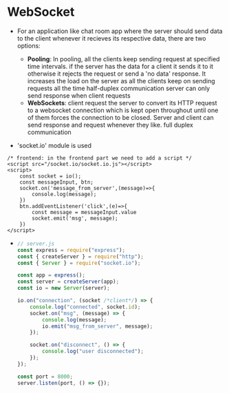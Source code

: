 # WebSocket

-   For an application like chat room app where the server should send data to the client whenever it recieves its respective data, there are two options:

    -   **Pooling**: In pooling, all the clients keep sending request at specified time intervals. if the server has the data for a client it sends it to it otherwise it rejects the request or send a 'no data' response. It increases the load on the server as all the clients keep on sending requests all the time half-duplex communication server can only send response when client requests
    -   **WebSockets**: client request the server to convert its HTTP request to a websocket connection which is kept open throughout until one of them forces the connection to be closed. Server and client can send response and request whenever they like. full duplex communication

-   'socket.io' module is used

```
/* frontend: in the frontend part we need to add a script */
<script src="/socket.io/socket.io.js"></script>
<script>
    const socket = io();
    const messageInput, btn;
    socket.on('message_from_server',(message)=>{
        console.log(message);
    })
    btn.addEventListener('click',(e)=>{
        const message = messageInput.value
        socket.emit('msg', message);
    })
</script>
```

-   ```js
    // server.js
    const express = require("express");
    const { createServer } = require("http");
    const { Server } = require("socket.io");

    const app = express();
    const server = createServer(app);
    const io = new Server(server);

    io.on("connection", (socket /*client*/) => {
        console.log("connected", socket.id);
        socket.on("msg", (message) => {
            console.log(message);
            io.emit("msg_from_server", message);
        });

        socket.on("disconnect", () => {
            console.log("user disconnected");
        });
    });

    const port = 8000;
    server.listen(port, () => {});
    ```
